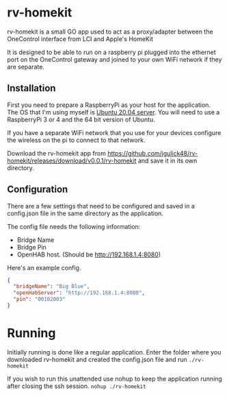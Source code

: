 # rv-homekit

rv-homekit is a small GO app used to act as a proxy/adapter between the OneControl interface from LCI and Apple's HomeKit

It is designed to be able to run on a raspberry pi plugged into the ethernet port on the OneControl gateway and joined to 
your own WiFi network if they are separate.

## Installation

First you need to prepare a RaspberryPi as your host for the application. The OS that I'm using myself is [Ubuntu 20.04 server](https://ubuntu.com/download/raspberry-pi). You will need to use a RaspberryPi 3 or 4 and the 64 bit version of Ubuntu.

If you have a separate WiFi network that you use for your devices configure the wireless on the pi to connect to that network.

Download the rv-homekit app from https://github.com/jgulick48/rv-homekit/releases/download/v0.0.1/rv-homekit and save it in its own directory.

## Configuration

There are a few settings that need to be configured and saved in a config.json file in the same directory as the application.

The config file needs the following information:
* Bridge Name
* Bridge Pin
* OpenHAB host. (Should be http://192.168.1.4:8080)

Here's an example config.

```json
{
  "bridgeName": "Big Blue",
  "openHabServer": "http://192.168.1.4:8080",
  "pin": "00102003"
}
```

# Running

Initially running is done like a regular application. Enter the folder where you downloaded rv-homekit and created the config.json file and run `./rv-homekit`

If you wish to run this unattended use nohup to keep the application running after closing the ssh session.
`nohup ./rv-homekit`

